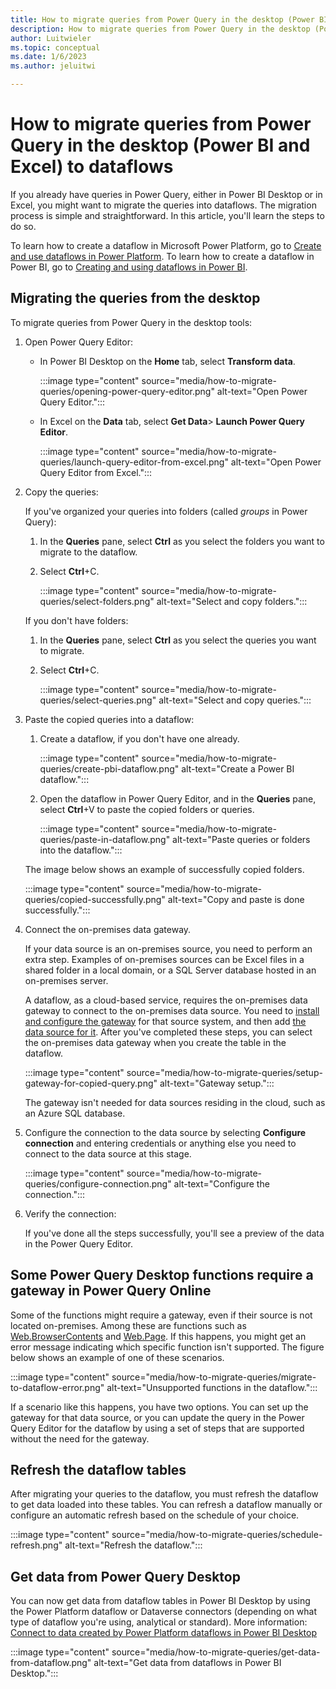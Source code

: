 ```yaml
---
title: How to migrate queries from Power Query in the desktop (Power BI and Excel) to dataflows
description: How to migrate queries from Power Query in the desktop (Power BI and Excel) to dataflows.
author: Luitwieler
ms.topic: conceptual
ms.date: 1/6/2023
ms.author: jeluitwi

---
```

# How to migrate queries from Power Query in the desktop (Power BI and Excel) to dataflows

If you already have queries in Power Query, either in Power BI Desktop or in Excel, you might want to migrate the queries into dataflows. The migration process is simple and straightforward. In this article, you'll learn the steps to do so.

To learn how to create a dataflow in Microsoft Power Platform, go to [Create and use dataflows in Power Platform](/data-integration/dataflows/dataflows-integration-overview). To learn how to create a dataflow in Power BI, go to [Creating and using dataflows in Power BI](/power-bi/service-dataflows-create-use).

## Migrating the queries from the desktop

To migrate queries from Power Query in the desktop tools:

1. Open Power Query Editor:

   * In Power BI Desktop on the **Home** tab, select **Transform data**.

     :::image type="content" source="media/how-to-migrate-queries/opening-power-query-editor.png" alt-text="Open Power Query Editor.":::

   * In Excel on the **Data** tab, select **Get Data**> **Launch Power Query Editor**.

     :::image type="content" source="media/how-to-migrate-queries/launch-query-editor-from-excel.png" alt-text="Open Power Query Editor from Excel.":::

2. Copy the queries:

   If you've organized your queries into folders (called *groups* in Power Query):

   1. In the **Queries** pane, select **Ctrl** as you select the folders you want to migrate to the dataflow.
   2. Select **Ctrl**+C.

      :::image type="content" source="media/how-to-migrate-queries/select-folders.png" alt-text="Select and copy folders.":::

   If you don't have folders:

   1. In the **Queries** pane, select **Ctrl** as you select the queries you want to migrate.
   1. Select **Ctrl**+C.

      :::image type="content" source="media/how-to-migrate-queries/select-queries.png" alt-text="Select and copy queries.":::

3. Paste the copied queries into a dataflow:

   1. Create a dataflow, if you don't have one already.

      :::image type="content" source="media/how-to-migrate-queries/create-pbi-dataflow.png" alt-text="Create a Power BI dataflow.":::

   2. Open the dataflow in Power Query Editor, and in the **Queries** pane, select **Ctrl**+V to paste the copied folders or queries.

      :::image type="content" source="media/how-to-migrate-queries/paste-in-dataflow.png" alt-text="Paste queries or folders into the dataflow.":::

   The image below shows an example of successfully copied folders.

   :::image type="content" source="media/how-to-migrate-queries/copied-successfully.png" alt-text="Copy and paste is done successfully.":::

4. Connect the on-premises data gateway.

   If your data source is an on-premises source, you need to perform an extra step. Examples of on-premises sources can be Excel files in a shared folder in a local domain, or a SQL Server database hosted in an on-premises server.

   A dataflow, as a cloud-based service, requires the on-premises data gateway to connect to the on-premises data source. You need to [install and configure the gateway](/data-integration/gateway/service-gateway-install) for that source system, and then add [the data source for it](/data-integration/gateway/service-gateway-manage). After you've completed these steps, you can select the on-premises data gateway when you create the table in the dataflow.

   :::image type="content" source="media/how-to-migrate-queries/setup-gateway-for-copied-query.png" alt-text="Gateway setup.":::

   The gateway isn't needed for data sources residing in the cloud, such as an Azure SQL database.

5. Configure the connection to the data source by selecting **Configure connection** and entering credentials or anything else you need to connect to the data source at this stage.

   :::image type="content" source="media/how-to-migrate-queries/configure-connection.png" alt-text="Configure the connection.":::

6. Verify the connection:

   If you've done all the steps successfully, you'll see a preview of the data in the Power Query Editor.

## Some Power Query Desktop functions require a gateway in Power Query Online

Some of the functions might require a gateway, even if their source is not located on-premises. Among these are functions such as [Web.BrowserContents](/powerquery-m/web-browsercontents) and [Web.Page](/powerquery-m/web-page). If this happens, you might get an error message indicating which specific function isn't supported. The figure below shows an example of one of these scenarios.

:::image type="content" source="media/how-to-migrate-queries/migrate-to-dataflow-error.png" alt-text="Unsupported functions in the dataflow.":::

If a scenario like this happens, you have two options. You can set up the gateway for that data source, or you can update the query in the Power Query Editor for the dataflow by using a set of steps that are supported without the need for the gateway.

## Refresh the dataflow tables

After migrating your queries to the dataflow, you must refresh the dataflow to get data loaded into these tables. You can refresh a dataflow manually or configure an automatic refresh based on the schedule of your choice.

:::image type="content" source="media/how-to-migrate-queries/schedule-refresh.png" alt-text="Refresh the dataflow.":::

## Get data from Power Query Desktop

You can now get data from dataflow tables in Power BI Desktop by using the Power Platform dataflow or Dataverse connectors (depending on what type of dataflow you're using, analytical or standard). More information: [Connect to data created by Power Platform dataflows in Power BI Desktop](/power-bi/desktop-connect-dataflows)

:::image type="content" source="media/how-to-migrate-queries/get-data-from-dataflow.png" alt-text="Get data from dataflows in Power BI Desktop.":::
